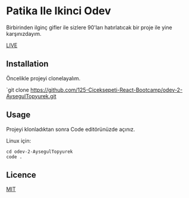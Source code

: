 # Patika Ile  Ikinci Odev
Birbirinden ilginç gifler ile sizlere 90'ları hatırlatıcak bir proje ile yine karşınızdayım. 

[LIVE](https://keen-brown-f8a01d.netlify.app)
 
## Installation
Öncelikle projeyi clonelayalım.

`git clone https://github.com/125-Ciceksepeti-React-Bootcamp/odev-2-AysegulTopyurek.git

## Usage

Projeyi klonladıktan sonra Code editörünüzde açınız.

Linux için:
```
cd odev-2-AysegulTopyurek
code .
```

## Licence

[MIT](https://opensource.org/licenses/MIT)

